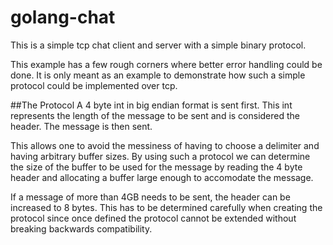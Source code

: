golang-chat
===========

This is a simple tcp chat client and server with a simple binary protocol.

This example has a few rough corners where better error handling could be done. It is
only meant as an example to demonstrate how such a simple protocol could be implemented over tcp.

##The Protocol
A 4 byte int in big endian format is sent first. This int represents the length of the message to be sent
and is considered the header. The message is then sent.

This allows one to avoid the messiness of having to choose a delimiter and having arbitrary buffer sizes.
By using such a protocol we can determine the size of the buffer to be used for the message by reading
the 4 byte header and allocating a buffer large enough to accomodate the message.

If a message of more than 4GB needs to be sent, the header can be increased to 8 bytes. This has to be determined
carefully when creating the protocol since once defined the protocol cannot be extended without breaking backwards
compatibility.
